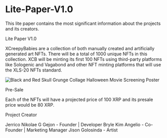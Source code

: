# Lite-Paper-V1.0
This lite paper contains the most significant information about the projects and its creators.

Lite Paper V1.0

XCreepyBabies are a collection of both manually created and artificially generated art NFTs. There will be a total of 1000 unique NFTs in this collection. XCB will be minting its first 100 NFTs using third-party platforms like Sologenic and Vagabond and other NFT minting platforms that will use the XLS-20 NFTs standard.

![Black and Red Skull Grunge Collage Halloween Movie Screening Poster](https://user-images.githubusercontent.com/102563718/160510730-4ea445d3-e07b-4110-bdd1-d421efb90e4f.png)


Pre-Sale

Each of the NFTs will have a projected price of 100 XRP and its presale price would be 80 XRP.

Project Creator

Jerrico Nikolae G Gejon - Founder | Developer
Bryle Kim Angelio - Co-Founder | Marketing Manager
Jison Golosinda - Artist


